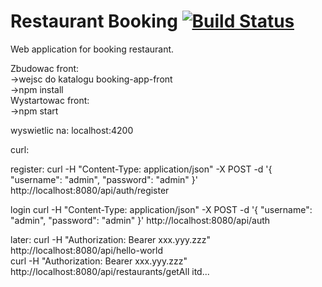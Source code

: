 # Restaurant Booking  [![Build Status](https://travis-ci.org/twiewiora/restaurant-booking.svg?branch=master)](https://travis-ci.org/twiewiora/restaurant-booking)

Web application for booking restaurant.

Zbudowac front:   
  ->wejsc do katalogu booking-app-front   
  ->npm install  
Wystartowac front:  
  ->npm start  
  
wyswietlic na: localhost:4200


curl:

register:
curl -H "Content-Type: application/json" -X POST -d '{
    "username": "admin",
    "password": "admin"
}' http://localhost:8080/api/auth/register



login
curl -H "Content-Type: application/json" -X POST -d '{
    "username": "admin",
    "password": "admin"
}' http://localhost:8080/api/auth



later:
curl -H "Authorization: Bearer xxx.yyy.zzz" http://localhost:8080/api/hello-world  
curl -H "Authorization: Bearer xxx.yyy.zzz" http://localhost:8080/api/restaurants/getAll
itd...
